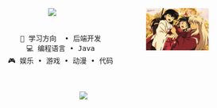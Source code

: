 <div align="center">
<img src="https://github.com/hEzzz1/hEzzz1/blob/main/img/hei.jpg" width="25%" align="right" />
<img src="https://readme-typing-svg.demolab.com?font=Inconsolata&weight=300&size=30&duration=3000&pause=300&color=A7A459&center=true&vCenter=true&multiline=true&repeat=false&random=false&width=500&height=120&lines=Hello%2C+hello;I%27m+Crystal%21;" width="70%" />
<br><br>
<pre>
    📖 学习方向	• 后端开发
    💻 编程语言 • Java
    🎮 娱乐 • 游戏 • 动漫 • 代码
</pre>
<br><br>
<img src="https://raw.githubusercontent.com/innng/innng/master/assets/kyubey.gif" height="40" />
<br><br><br>
